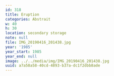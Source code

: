 ```yaml
---
id: 318
title: Eruption
categories: Abstrait
w: 40
h: 30
location: secondary storage
note: null
file: IMG_20190416_201438.jpg
year: '1985'
year_start: 1985
year_end: null
image: ../../media/img/IMG_20190416_201438.jpg
uuid: a7a58a58-40cd-4893-b37a-dc1f2dbb8ade
---
```


